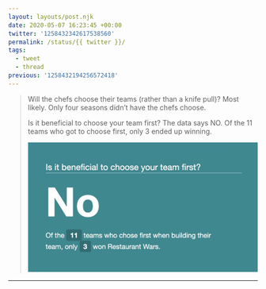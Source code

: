 ```yaml
---
layout: layouts/post.njk
date: 2020-05-07 16:23:45 +00:00
twitter: '1258432342617538560'
permalink: /status/{{ twitter }}/
tags: 
  - tweet
  - thread
previous: '1258432194256572418'
---
```


> Will the chefs choose their teams (rather than a knife pull)? Most likely. Only four seasons didn’t have the chefs choose.
> 
> Is it beneficial to choose your team first? The data says NO. Of the 11 teams who got to choose first, only 3 ended up winning. 
> 
> ![Image repeats tweet text.](/img/1258432342617538560-EXbZf2FVcAAHe0Q.jpg)

---
